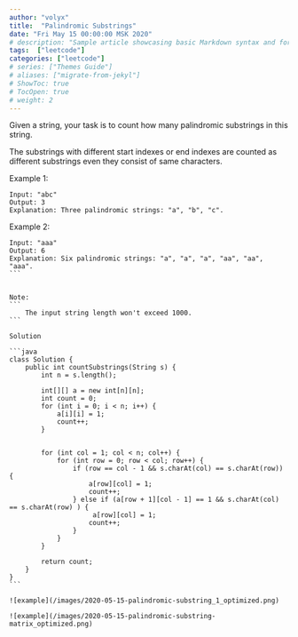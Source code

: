 ```yaml
---
author: "volyx"
title:  "Palindromic Substrings"
date: "Fri May 15 00:00:00 MSK 2020"
# description: "Sample article showcasing basic Markdown syntax and formatting for HTML elements."
tags:  ["leetcode"]
categories: ["leetcode"]
# series: ["Themes Guide"]
# aliases: ["migrate-from-jekyl"]
# ShowToc: true
# TocOpen: true
# weight: 2
---
```


Given a string, your task is to count how many palindromic substrings in this string.

The substrings with different start indexes or end indexes are counted as different substrings even they consist of same characters.

Example 1:
```
Input: "abc"
Output: 3
Explanation: Three palindromic strings: "a", "b", "c".
```
 

Example 2:
````
Input: "aaa"
Output: 6
Explanation: Six palindromic strings: "a", "a", "a", "aa", "aa", "aaa".
```
 

Note:
```
    The input string length won't exceed 1000.
```
 
Solution 

```java
class Solution {
    public int countSubstrings(String s) {
        int n = s.length();
        
        int[][] a = new int[n][n];
        int count = 0;        
        for (int i = 0; i < n; i++) {
            a[i][i] = 1;
            count++;
        }
        
            
        for (int col = 1; col < n; col++) {
            for (int row = 0; row < col; row++) {
                if (row == col - 1 && s.charAt(col) == s.charAt(row)) {
                    a[row][col] = 1;
                    count++;
                } else if (a[row + 1][col - 1] == 1 && s.charAt(col) == s.charAt(row) ) {
                     a[row][col] = 1;
                    count++;
                }
            }
        }
        
        return count;
    }
}
```

![example](/images/2020-05-15-palindromic-substring_1_optimized.png)

![example](/images/2020-05-15-palindromic-substring-matrix_optimized.png)

